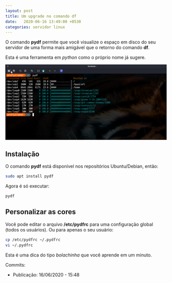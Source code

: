 ```yaml
---
layout: post
title: Um upgrade no comando df
date:   2020-06-16 13:49:00 +0530
categories: servidor linux
---
```


O comando **pydf** permite que você visualize o espaço em disco do seu servidor de uma forma mais amigável que o retorno do comando **df**.

Esta é uma ferramenta em *python* como o próprio nome já sugere. 

![pydf](/blog/images/pydf.png)

## Instalação

O comando **pydf** está disponível nos repositórios Ubuntu/Debian, então:

```bash
sudo apt install pydf
```

Agora é só executar:

```bash
pydf
```
## Personalizar as cores
Você pode editar o arquivo **/etc/pydfrc** para uma configuração global (todos os usuários). Ou para apenas o seu usuário:

```bash
cp /etc/pydfrc ~/.pydfrc
vi ~/.pydfrc
```

Esta é uma dica do tipo *bolachinha* que você aprende em um minuto. 

Commits:
- Publicação: 16/06/2020 - 15:48
